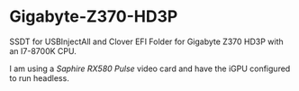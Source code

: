# Gigabyte-Z370-HD3P
SSDT for USBInjectAll and Clover EFI Folder for Gigabyte Z370 HD3P with an I7-8700K CPU.

I am using a *Saphire RX580 Pulse* video card and have the iGPU configured to run headless.



